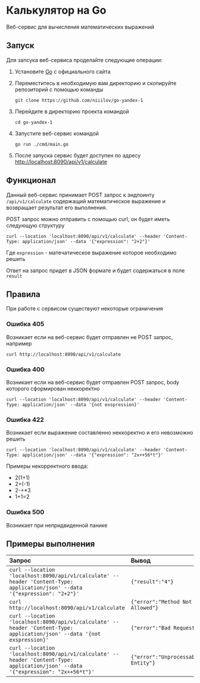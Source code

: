 # Калькулятор на Go
Веб-сервис для вычисления математических выражений

## Запуск
Для запсука веб-сервиса проделайте следующие операции:
1. Установите [Go](https://go.dev/) с официального сайта

2. Переместитесь в необходимую вам директорию и скопируйте репозиторий с помощью команды
    ```
    git clone https://github.com/niiilov/go-yandex-1
    ```

3. Перейдите в директорию проекта командой
    ```
    cd go-yandex-1
    ```

4. Запустите веб-сервис командой
    ```
    go run ./cmd/main.go
    ```

5. После запуска сервис будет доступен по адресу [http://localhost:8090/api/v1/calculate](http://localhost:8090/api/v1/calculate)

## Функционал
Данный веб-сервис принимает POST запрос к эндпоинту `/api/v1/calculate` содержащий математическое выражение и возвращает результат его выполнения.

POST запрос можно отправить с помощью curl, он будет иметь следующую структуру

```
curl --location 'localhost:8090/api/v1/calculate' --header 'Content-Type: application/json' --data '{"expression": "2+2"}'
```

Где `expression` - матечатическое выражение которое необходимо решить

Ответ на запрос придет в JSON формате и будет содержаться в поле `result`

## Правила
При работе с сервисом существуют некоторые ограничения

### Ошибка 405
Возникает если на веб-сервис будет отправлен не POST запрос, например 
```
curl http://localhost:8090/api/v1/calculate
```

### Ошибка 400
Возникает если на веб-сервис будет отправлен POST запрос, body которого сформирован неккоректно
```
curl --location 'localhost:8090/api/v1/calculate' --header 'Content-Type: application/json' --data '{not exspression}'
```

### Ошибка 422
Возникает если выражение составленно неккоректно и его невозможно решить
```
curl --location 'localhost:8090/api/v1/calculate' --header 'Content-Type: application/json' --data '{"expression": "2x++56*t"}'
```
Примеры некорректного ввода:
- 2(1+1)
- 2+(-1)
- 2-+*3
- 1+1=2

### Ошибка 500
Возникает при непридвиденной панике

## Примеры выполнения

|Запрос|Вывод|Статус|
|:-|:-|:-:|
|`curl --location 'localhost:8090/api/v1/calculate' --header 'Content-Type: application/json' --data '{"expression": "2+2"}'`|`{"result":"4"}`|200|
|`curl http://localhost:8090/api/v1/calculate`|`{"error":"Method Not Allowed"}`|405|
|`curl --location 'localhost:8090/api/v1/calculate' --header 'Content-Type: application/json' --data '{not exspression}'`|`{"error":"Bad Request"}`|400|
|`curl --location 'localhost:8090/api/v1/calculate' --header 'Content-Type: application/json' --data '{"expression": "2x++56*t"}'`|`{"error":"Unprocessable Entity"}`|422|
